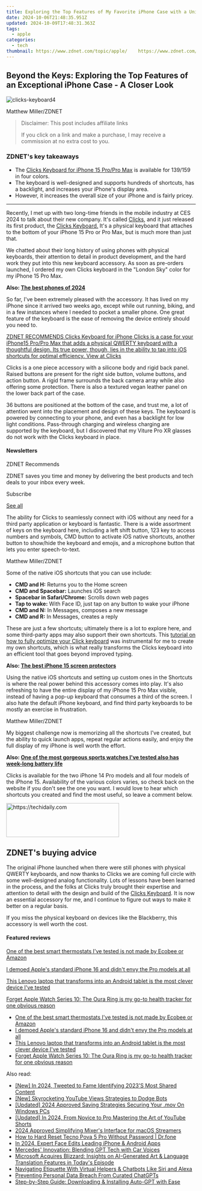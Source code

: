 ```yaml
---
title: Exploring the Top Features of My Favorite iPhone Case with a Unique Physical Keyboard | Tech Innovations on ZDNet
date: 2024-10-06T21:48:35.951Z
updated: 2024-10-09T17:48:31.363Z
tags:
  - apple
categories:
  - tech
thumbnail: https://www.zdnet.com/topic/apple/    https://www.zdnet.com/a/img/resize/1e3591bd3a853ce40b23cd78d04b74ba4183cef7/2024/05/27/856c2908-a99d-4a2a-a4d8-1146ecfcd825/clicks-keyboard4.jpg?width=170&height=96&fit=crop&auto=webp
---
```


## Beyond the Keys: Exploring the Top Features of an Exceptional iPhone Case - A Closer Look

![clicks-keyboard4](https://www.zdnet.com/a/img/resize/028f6acb8c2af4d2215ab370b48f811090d7d044/2024/05/28/d51212b4-87b7-4fa2-b87f-7dbbe5e3171d/clicks-keyboard4-1.jpg?auto=webp&width=1280)

Matthew Miller/ZDNET

>  Disclaimer: This post includes affiliate links
>
>  If you click on a link and make a purchase, I may receive a commission at no extra cost to you.
>

###  ZDNET's key takeaways

* The [Clicks Keyboard for iPhone 15 Pro/Pro Max](https://www.clicks.tech/products/clicks-for-iphone-15) is available for $139/$159 in four colors.
* The keyboard is well-designed and supports hundreds of shortcuts, has a backlight, and increases your iPhone's display area.
* However, it increases the overall size of your iPhone and is fairly pricey.

---

Recently, I met up with two long-time friends in the mobile industry at CES 2024 to talk about their new company. It's called [Clicks](https://www.clicks.tech/), and it just released its first product, the [Clicks Keyboard.](https://www.clicks.tech/products/clicks-for-iphone-15?variant=48427566793019) It's a physical keyboard that attaches to the bottom of your iPhone 15 Pro or Pro Max, but is much more than just that. 

We chatted about their long history of using phones with physical keyboards, their attention to detail in product development, and the hard work they put into this new keyboard accessory. As soon as pre-orders launched, I ordered my own Clicks keyboard in the "London Sky" color for my iPhone 15 Pro Max.

**Also: [The best phones of 2024](https://www.zdnet.com/article/best-phone/)**

So far, I've been extremely pleased with the accessory. It has lived on my iPhone since it arrived two weeks ago, except while out running, biking, and in a few instances where I needed to pocket a smaller phone. One great feature of the keyboard is the ease of removing the device entirely should you need to.

[ZDNET RECOMMENDS Clicks Keyboard for iPhone Clicks is a case for your iPhone15 Pro/Pro Max that adds a physical QWERTY keyboard with a thoughtful design. Its true power, though, lies in the ability to tap into iOS shortcuts for optimal efficiency. View at Clicks](https://www.clicks.tech/products/clicks-for-iphone-15)

Clicks is a one piece accessory with a silicone body and rigid back panel. Raised buttons are present for the right side button, volume buttons, and action button. A rigid frame surrounds the back camera array while also offering some protection. There is also a textured vegan leather panel on the lower back part of the case. 

36 buttons are positioned at the bottom of the case, and trust me, a lot of attention went into the placement and design of these keys. The keyboard is powered by connecting to your phone, and even has a backlight for low light conditions. Pass-through charging and wireless charging are supported by the keyboard, but I discovered that my Viture Pro XR glasses do not work with the Clicks keyboard in place.

#### Newsletters

ZDNET Recommends

ZDNET saves you time and money by delivering the best products and tech deals to your inbox every week.

 Subscribe

[See all](https://www.zdnet.com/newsletters/)

The ability for Clicks to seamlessly connect with iOS without any need for a third party application or keyboard is fantastic. There is a wide assortment of keys on the keyboard here, including a left shift button, 123 key to access numbers and symbols, CMD button to activate iOS native shortcuts, another button to show/hide the keyboard and emojis, and a microphone button that lets you enter speech-to-text. 

Matthew Miller/ZDNET

Some of the native iOS shortcuts that you can use include:

* **CMD and H:** Returns you to the Home screen
* **CMD and Spacebar:** Launches iOS search
* **Spacebar in Safari/Chrome:** Scrolls down web pages
* **Tap to wake:** With Face ID, just tap on any button to wake your iPhone
* **CMD and N:** In Messages, composes a new message
* **CMD and R:** In Messages, creates a reply

These are just a few shortcuts; ultimately there is a lot to explore here, and some third-party apps may also support their own shortcuts. This [tutorial on how to fully optimize your Click keyboard](https://crackberry.com/how-create-custom-shortcuts-your-iphone-clicks-keyboard) was instrumental for me to create my own shortcuts, which is what really transforms the Clicks keyboard into an efficient tool that goes beyond improved typing. 

**Also: [The best iPhone 15 screen protectors](https://www.zdnet.com/article/best-iphone-15-screen-protectors/)**

Using the native iOS shortcuts and setting up custom ones in the Shortcuts is where the real power behind this accessory comes into play. It's also refreshing to have the entire display of my iPhone 15 Pro Max visible, instead of having a pop-up keyboard that consumes a third of the screen. I also hate the default iPhone keyboard, and find third party keyboards to be mostly an exercise in frustration.

Matthew Miller/ZDNET

My biggest challenge now is memorizing all the shortcuts I've created, but the ability to quick launch apps, repeat regular actions easily, and enjoy the full display of my iPhone is well worth the effort. 

**Also: [One of the most gorgeous sports watches I've tested also has week-long battery life](https://www.zdnet.com/article/one-of-the-most-gorgeous-sports-watches-ive-tested-also-has-week-long-battery-life/)**

Clicks is available for the two iPhone 14 Pro models and all four models of the iPhone 15\. Availability of the various colors varies, so check back on the website if you don't see the one you want. I would love to hear which shortcuts you created and find the most useful, so leave a comment below.

<!-- affiliate ads begin -->
<a href="https://aligracehair.sjv.io/c/5597632/2027176/19272" target="_top" id="2027176">
  <img src="//a.impactradius-go.com/display-ad/19272-2027176" border="0" alt="https://techidaily.com" width="300" height="90"/>
</a>
<img height="0" width="0" src="https://aligracehair.sjv.io/i/5597632/2027176/19272" style="position:absolute;visibility:hidden;" border="0" />
<!-- affiliate ads end -->

##  ZDNET's buying advice

The original iPhone launched when there were still phones with physical QWERTY keyboards, and now thanks to Clicks we are coming full circle with some well-designed analog functionality. Lots of lessons have been learned in the process, and the folks at Clicks truly brought their expertise and attention to detail with the design and build of the [Clicks Keyboard](https://www.clicks.tech/products/clicks-for-iphone-15?variant=48427566793019). It is now an essential accessory for me, and I continue to figure out ways to make it better on a regular basis.

If you miss the physical keyboard on devices like the Blackberry, this accessory is well worth the cost. 

#### Featured reviews

[One of the best smart thermostats I've tested is not made by Ecobee or Amazon](https://www.zdnet.com/article/one-of-the-best-smart-thermostats-ive-tested-is-not-made-by-ecobee-or-amazon/ "One of the best smart thermostats I've tested is not made by Ecobee or Amazon")

[I demoed Apple's standard iPhone 16 and didn't envy the Pro models at all](https://www.zdnet.com/article/why-im-recommending-the-standard-iphone-16-over-the-pro-this-year-and-im-not-alone/ "I demoed Apple's standard iPhone 16 and didn't envy the Pro models at all")

[This Lenovo laptop that transforms into an Android tablet is the most clever device I've tested](https://www.zdnet.com/article/i-tested-lenovos-windows-laptop-that-doubles-as-an-android-tablet-and-it-has-so-much-potential/ "This Lenovo laptop that transforms into an Android tablet is the most clever device I've tested")

[Forget Apple Watch Series 10: The Oura Ring is my go-to health tracker for one obvious reason](https://www.zdnet.com/article/forget-apple-watch-series-10-the-oura-ring-is-my-go-to-health-tracker-for-one-obvious-reason/ "Forget Apple Watch Series 10: The Oura Ring is my go-to health tracker for one obvious reason")

* [One of the best smart thermostats I've tested is not made by Ecobee or Amazon](https://www.zdnet.com/article/one-of-the-best-smart-thermostats-ive-tested-is-not-made-by-ecobee-or-amazon/ "One of the best smart thermostats I've tested is not made by Ecobee or Amazon")
* [I demoed Apple's standard iPhone 16 and didn't envy the Pro models at all](https://www.zdnet.com/article/why-im-recommending-the-standard-iphone-16-over-the-pro-this-year-and-im-not-alone/ "I demoed Apple's standard iPhone 16 and didn't envy the Pro models at all")
* [This Lenovo laptop that transforms into an Android tablet is the most clever device I've tested](https://www.zdnet.com/article/i-tested-lenovos-windows-laptop-that-doubles-as-an-android-tablet-and-it-has-so-much-potential/ "This Lenovo laptop that transforms into an Android tablet is the most clever device I've tested")
* [Forget Apple Watch Series 10: The Oura Ring is my go-to health tracker for one obvious reason](https://www.zdnet.com/article/forget-apple-watch-series-10-the-oura-ring-is-my-go-to-health-tracker-for-one-obvious-reason/ "Forget Apple Watch Series 10: The Oura Ring is my go-to health tracker for one obvious reason")

<ins class="adsbygoogle"
     style="display:block"
     data-ad-format="autorelaxed"
     data-ad-client="ca-pub-7571918770474297"
     data-ad-slot="1223367746"></ins>

<ins class="adsbygoogle"
     style="display:block"
     data-ad-client="ca-pub-7571918770474297"
     data-ad-slot="8358498916"
     data-ad-format="auto"
     data-full-width-responsive="true"></ins>

<span class="atpl-alsoreadstyle">Also read:</span>
<div><ul>
<li><a href="https://twitter-videos.techidaily.com/new-in-2024-tweeted-to-fame-identifying-2023s-most-shared-content/"><u>[New] In 2024, Tweeted to Fame Identifying 2023'S Most Shared Content</u></a></li>
<li><a href="https://youtube-tips.techidaily.com/kyrocketing-youtube-views-strategies-to-dodge-bots/"><u>[New] Skyrocketing YouTube Views Strategies to Dodge Bots</u></a></li>
<li><a href="https://video-capture.techidaily.com/updated-2024-approved-saving-strategies-securing-your-mov-on-windows-pcs/"><u>[Updated] 2024 Approved Saving Strategies Securing Your .mov On Windows PCs</u></a></li>
<li><a href="https://eaxpv-info.techidaily.com/updated-in-2024-from-novice-to-pro-mastering-the-art-of-youtube-shorts/"><u>[Updated] In 2024, From Novice to Pro Mastering the Art of YouTube Shorts</u></a></li>
<li><a href="https://extra-guidance.techidaily.com/2024-approved-simplifying-mixers-interface-for-macos-streamers/"><u>2024 Approved Simplifying Mixer's Interface for macOS Streamers</u></a></li>
<li><a href="https://techidaily.com/how-to-hard-reset-tecno-pova-5-pro-without-password-drfone-by-drfone-reset-android-reset-android/"><u>How to Hard Reset Tecno Pova 5 Pro Without Password | Dr.fone</u></a></li>
<li><a href="https://some-techniques.techidaily.com/in-2024-expert-face-edits-leading-iphone-and-android-apps/"><u>In 2024, Expert Face Edits Leading iPhone & Android Apps</u></a></li>
<li><a href="https://tech-hub.techidaily.com/mercedes-innovation-blending-gpt-tech-with-car-voices/"><u>Mercedes' Innovation: Blending GPT Tech with Car Voices</u></a></li>
<li><a href="https://tech-hub.techidaily.com/microsoft-acquires-blizzard-insights-on-ai-generated-art-and-language-translation-features-in-todays-episode/"><u>Microsoft Acquires Blizzard: Insights on AI-Generated Art & Language Translation Features in Today's Episode</u></a></li>
<li><a href="https://tech-hub.techidaily.com/navigating-etiquette-with-virtual-helpers-and-chatbots-like-siri-and-alexa/"><u>Navigating Etiquette With Virtual Helpers & Chatbots Like Siri and Alexa</u></a></li>
<li><a href="https://tech-hub.techidaily.com/preventing-personal-data-breach-from-curated-chatgpts/"><u>Preventing Personal Data Breach From Curated ChatGPTs</u></a></li>
<li><a href="https://tech-hub.techidaily.com/step-by-step-guide-downloading-and-installing-auto-gpt-with-ease/"><u>Step-by-Step Guide: Downloading & Installing Auto-GPT with Ease</u></a></li>
</ul></div>

